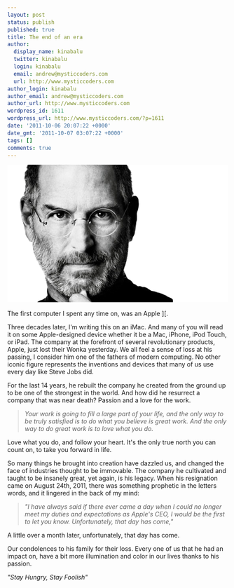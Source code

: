 ```yaml
---
layout: post
status: publish
published: true
title: The end of an era
author:
  display_name: kinabalu
  twitter: kinabalu
  login: kinabalu
  email: andrew@mysticcoders.com
  url: http://www.mysticcoders.com
author_login: kinabalu
author_email: andrew@mysticcoders.com
author_url: http://www.mysticcoders.com
wordpress_id: 1611
wordpress_url: http://www.mysticcoders.com/?p=1611
date: '2011-10-06 20:07:22 +0000'
date_gmt: '2011-10-07 03:07:22 +0000'
tags: []
comments: true
---
```

![](images/apple-jobs.png)

The first computer I spent any time on, was an Apple ][.  

Three decades later, I'm writing this on an iMac.  And many of you will read it on some Apple-designed device whether it be a Mac, iPhone, iPod Touch, or iPad.  The company at the forefront of several revolutionary products, Apple, just lost their Wonka yesterday.  We all feel a sense of loss at his passing, I consider him one of the fathers of modern computing.  No other iconic figure represents the inventions and devices that many of us use every day like Steve Jobs did.

For the last 14 years, he rebuilt the company he created from the ground up to be one of the strongest in the world.    And how did he resurrect a company that was near death?  Passion and a love for the work.

> _Your work is going to fill a large part of your life, and the only way to be truly satisfied is to do what you believe is great work.  And the only way to do great work is to *love what you do*._

Love what you do, and follow your heart.  It's the only true north you can count on, to take you forward in life.  

So many things he brought into creation have dazzled us, and changed the face of industries thought to be immovable.  The company he cultivated and taught to be insanely great, yet again, is his legacy.  When his resignation came on August 24th, 2011, there was something prophetic in the letters words, and it lingered in the back of my mind:

> _"I have always said if there ever came a day when I could no longer meet my duties and expectations as Apple's CEO, I would be the first to let you know. Unfortunately, that day has come,"_ 

A little over a month later, unfortunately, that day has come.

Our condolences to his family for their loss.  Every one of us that he had an impact on, have a bit more illumination and color in our lives thanks to his passion.

_"Stay Hungry, Stay Foolish"_

